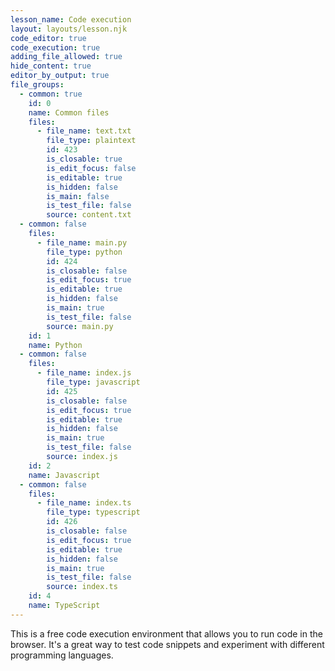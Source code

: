 ```yaml
---
lesson_name: Code execution
layout: layouts/lesson.njk
code_editor: true
code_execution: true
adding_file_allowed: true
hide_content: true
editor_by_output: true
file_groups:
  - common: true
    id: 0
    name: Common files
    files:
      - file_name: text.txt
        file_type: plaintext
        id: 423
        is_closable: true
        is_edit_focus: false
        is_editable: true
        is_hidden: false
        is_main: false
        is_test_file: false
        source: content.txt
  - common: false
    files:
      - file_name: main.py
        file_type: python
        id: 424
        is_closable: false
        is_edit_focus: true
        is_editable: true
        is_hidden: false
        is_main: true
        is_test_file: false
        source: main.py
    id: 1
    name: Python
  - common: false
    files:
      - file_name: index.js
        file_type: javascript
        id: 425
        is_closable: false
        is_edit_focus: true
        is_editable: true
        is_hidden: false
        is_main: true
        is_test_file: false
        source: index.js
    id: 2
    name: Javascript
  - common: false
    files:
      - file_name: index.ts
        file_type: typescript
        id: 426
        is_closable: false
        is_edit_focus: true
        is_editable: true
        is_hidden: false
        is_main: true
        is_test_file: false
        source: index.ts
    id: 4
    name: TypeScript
---
```


This is a free code execution environment that allows you to run code in the browser. It's a great way to test code snippets and experiment with different programming languages.
